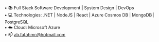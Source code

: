 • 📚 Full Stack Software Development | System Design | DevOps</br>
• 💻 Technologies: .NET | NodeJS | React | Azure Cosmos DB | MongoDB | PostgreSQL</br>
• ☁️ Cloud: Microsoft Azure</br>
• 📫 ab.fatahmn@hotmail.com

